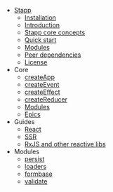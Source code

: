 * [Stapp](README.md#stapp)
  * [Installation](README.md#installation)
  * [Introduction](README.md#introduction)
  * [Stapp core concepts](README.md#stapp-core-concepts)
  * [Quick start](README.md#quick-start)
  * [Modules](README.md#modules)
  * [Peer dependencies](README.md#peer-dependencies)
  * [License](README.md#license)
* Core
  * [createApp](/core/createApp.md)
  * [createEvent](/core/createEvent.md)
  * [createEffect](/core/createEffect.md)
  * [createReducer](/core/createReducer.md)
  * [Modules](/core/modules.md)
  * [Epics](/core/epics.md)
* Guides
  * [React](/quides/react.md)
  * [SSR](/guides/ssr.md)
  * [RxJS and other reactive libs](/guides/interop.md)
* Modules
  * [persist](/modules/persist.md)
  * [loaders](/modules/loaders.md)
  * [formbase](/modules/formbase.md)
  * [validate](/modules/validate.md)

